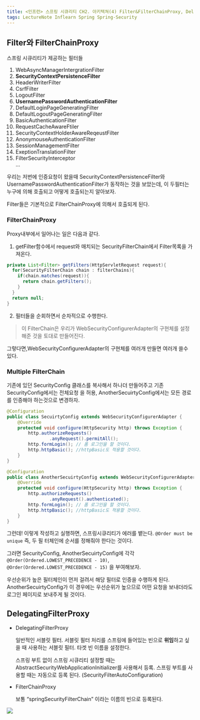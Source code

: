 ```yaml
---
title: <인프런> 스프링 시큐리티 CH2. 아키텍쳐(4) Filter&FilterChainProxy, DelegatingFilterProxy
tags: LectureNote Inflearn Spring Spring-Security
---
```


## Filter와 FilterChainProxy

스프링 시큐리티가 제공하는 필터들
1. WebAsyncManagerIntergrationFilter
2. **SecurityContextPersistenceFilter**
3. HeaderWriterFilter
4. CsrfFilter
5. LogoutFilter
6. **UsernamePasswordAuthenticationFilter**
7. DefaultLoginPageGeneratingFilter
8. DefaultLogoutPageGeneratingFilter
9. BasicAuthenticationFilter
10. RequestCacheAwareFtiler
11. SecurityContextHolderAwareReqeustFilter
12. AnonymouseAuthenticationFilter
13. SessionManagementFilter
14. ExeptionTranslationFilter
15. FilterSecurityInterceptor  
...

우리는 저번에 인증요청이 왔을때 SecurityContextPersistenceFilter와
UsernamePasswordAuthenticationFilter가 동작하는 것을 보았는데, 이 두필터는 누구에 의해 호출되고
어떻게 호출되는지 알아보자.

Filter들은 기본적으로 FilterChainProxy에 의해서 호출되게 된다.

### FilterChainProxy

Proxy내부에서 일어나는 일은 다음과 같다.

1. getFilter함수에서 request와 매치되는 SecurityFilterChain에서 Filter목록을 가져온다.

```java
private List<Filter> getFilters(HttpServletRequest request){
  for(SecurityFilterChain chain : filterChains){
    if(chain.matches(request)){
      return chain.getFilters();
    }
  }
  return null;
}
```

2. 필터들을 순회하면서 순차적으로 수행한다.

> 이 FilterChain은 우리가 WebSecurityConfigurerAdapter의 구현체를 설정해준 것을 토대로 만들어진다.

그렇다면,WebSecurityConfigurerAdapter의 구현체를 여러개 만들면 여러개 쓸수 있다.

### Multiple FilterChain

기존에 있던 SecurityConfig 클래스를 복사해서 하나더 만들어주고 기존 SecurityConfig에서는 전체요청
을 허용, AnotherSecuirtyConfig에서는 모든 경로를 인증해야 하는것으로 변경하자.

```java
@Configuration
public class SecuirtyConfig extends WebSecurityConfigurerAdapter {
    @Override
    protected void configure(HttpSecurity http) throws Exception {
        http.authorizeRequests()
                .anyRequest().permitAll();
        http.formLogin(); // 폼 로그인을 할 것이다.
        http.httpBasic(); //httpBasic도 적용할 것이다.
    }
}
```

```java
@Configuration
public class AnotherSecuirtyConfig extends WebSecurityConfigurerAdapter {
    @Override
    protected void configure(HttpSecurity http) throws Exception {
        http.authorizeRequests()
                .anyRequest().authenticated();
        http.formLogin(); // 폼 로그인을 할 것이다.
        http.httpBasic(); //httpBasic도 적용할 것이다.
    }
}
```

그런데! 이렇게 작성하고 실행하면, 스프링시큐리티가 에러를 뱉는다. `@Order must be unique` 즉, 두 필
터체인에 순서를 정해줘야 한다는 것이다.

그러면 SecurityConfig, AnotherSecuirtyConfig에 각각
`@Order(Ordered.LOWEST_PRECEDENCE - 10)`,
`@Order(Ordered.LOWEST_PRECEDENCE - 15)`
을 부여해보자.

우선순위가 높은 필터체인이 먼저 걸려서 해당 필터로 인증을 수행하게 된다. AnotherSecuirtyConfig가 이
경우에는 우선순위가 높으므로 어떤 요청을 보내더라도 로그인 페이지로 보내주게 될 것이다.

## DelegatingFilterProxy

- DelegatingFilterProxy

  일반적인 서블릿 필터.
  서블릿 필터 처리를 스프링에 들어있는 빈으로 **위임**하고 싶을 때 사용하는 서블릿 필터.
  타겟 빈 이름을 설정한다.

  스프링 부트 없이 스프링 시큐리티 설정할 때는 AbstractSecurityWebApplicationInitializer를
  사용해서 등록.
  스프링 부트를 사용할 때는 자동으로 등록 된다. (SecurityFilterAutoConfiguration)

- FilterChainProxy

  보통 “springSecurityFilterChain” 이라는 이름의 빈으로 등록된다.

![](/assets/img/LectureNote/Inflearn/spring-sec/delegatingFilterProxy.png)
